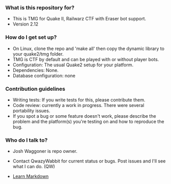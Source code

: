 ### What is this repository for? ###

* This is TMG for Quake II, Railwarz CTF with Eraser bot support.
* Version 2.12

### How do I get set up? ###

* On Linux, clone the repo and 'make all' then copy the dynamic library to your quake2/tmg folder. 
* TMG is CTF by default and can be played with or without player bots.
* Configuration: The usual Quake2 setup for your platform.
* Dependencies: None.
* Database configuration: none

### Contribution guidelines ###

* Writing tests: If you write tests for this, please contribute them. 
* Code review: currently a work in progress. There were several portability issues.
* If you spot a bug or some feature doesn't work, please describe the problem and the platform(s) you're testing on and how to reproduce the bug.

### Who do I talk to? ###

* Josh Waggoner is repo owner. 
* Contact QwazyWabbit for current status or bugs. Post issues and I'll see what I can do. (QW)

* [Learn Markdown](https://bitbucket.org/tutorials/markdowndemo)